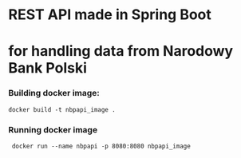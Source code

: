 # REST API made in Spring Boot
# for handling data from Narodowy Bank Polski

### Building docker image:
```docker
docker build -t nbpapi_image .
```

### Running docker image
```docker
 docker run --name nbpapi -p 8080:8080 nbpapi_image
 ```
